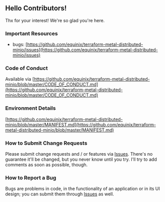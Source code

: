 ## Hello Contributors!
  Thx for your interest! We're so glad you're here. 

### Important Resources
  - bugs: [https://github.com/equinix/terraform-metal-distributed-minio/issues](https://github.com/equinix/terraform-metal-distributed-minio/issues)

### Code of Conduct
Available via [https://github.com/equinix/terraform-metal-distributed-minio/blob/master/CODE_OF_CONDUCT.md](https://github.com/equinix/terraform-metal-distributed-minio/blob/master/CODE_OF_CONDUCT.md)

### Environment Details
[https://github.com/equinix/terraform-metal-distributed-minio/blob/master/MANIFEST.md](https://github.com/equinix/terraform-metal-distributed-minio/blob/master/MANIFEST.md)

### How to Submit Change Requests
Please submit change requests and / or features via [Issues](https://github.com/equinix/terraform-metal-distributed-minio/issues). There's no guarantee it'll be changed, but you never know until you try. I'll try to add comments as soon as possible, though.

### How to Report a Bug
Bugs are problems in code, in the functionality of an application or in its UI design; you can submit them through [Issues](https://github.com/equinix/terraform-metal-distributed-minio/issues) as well.
